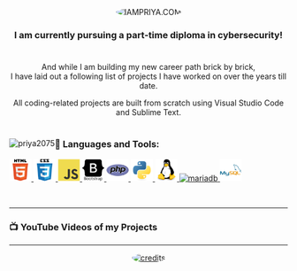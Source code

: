 <div align="center">
  <img style="border-radius:50%;" src="https://capsule-render.vercel.app/api?type=waving&animation=fadeIn&color=gradient&height=300&section=header&text=Hello,%20I%20am%20Priya!&fontSize=80" alt="IAMPRIYA.COM"/>
</div>


<div align="center">
<h3>I am currently pursuing a part-time diploma in cybersecurity!</h3>
</div>

#

<p align="center">
And while I am building my new career path brick by brick, <br />
I have laid out a following list of projects I have worked on over the years till date. <br />
</p>
<p align="middle">
All coding-related projects are built from scratch using Visual Studio Code and Sublime Text.
</p>

#

<p><img align="left" src="https://github-readme-stats.vercel.app/api/top-langs?username=priya2075&show_icons=true&locale=en&layout=compact&theme=tokyonight" alt="priya2075" /></p>






### 🔧 Languages and Tools:

<div align="right">
<p align="left"> 
  <a href="https://www.w3.org/html/" target="_blank" rel="noreferrer"> 
    <img src="https://raw.githubusercontent.com/devicons/devicon/master/icons/html5/html5-original-wordmark.svg" alt="html5" width="40" height="40"/> 
  </a> 
  <a href="https://www.w3schools.com/css/" target="_blank" rel="noreferrer"> 
    <img src="https://raw.githubusercontent.com/devicons/devicon/master/icons/css3/css3-original-wordmark.svg" alt="css3" width="40" height="40"/> 
  </a> 
  <a href="https://developer.mozilla.org/en-US/docs/Web/JavaScript" target="_blank" rel="noreferrer"> 
    <img src="https://raw.githubusercontent.com/devicons/devicon/master/icons/javascript/javascript-original.svg" alt="javascript" width="40" height="40"/>
  </a> 
  <a href="https://getbootstrap.com" target="_blank" rel="noreferrer"> 
    <img src="https://raw.githubusercontent.com/devicons/devicon/master/icons/bootstrap/bootstrap-plain-wordmark.svg" alt="bootstrap" width="40" height="40"/> 
  </a> 
  <a href="https://www.php.net" target="_blank" rel="noreferrer"> 
    <img src="https://raw.githubusercontent.com/devicons/devicon/master/icons/php/php-original.svg" alt="php" width="40" height="40"/> 
  </a> 
  <a href="https://www.python.org" target="_blank" rel="noreferrer"> 
    <img src="https://raw.githubusercontent.com/devicons/devicon/master/icons/python/python-original.svg" alt="python" width="40" height="40"/> 
  </a> 
  <a href="https://www.linux.org/" target="_blank" rel="noreferrer"> 
    <img src="https://raw.githubusercontent.com/devicons/devicon/master/icons/linux/linux-original.svg" alt="linux" width="40" height="40"/> 
  </a> 
  <a href="https://mariadb.org/" target="_blank" rel="noreferrer"> 
    <img src="https://www.vectorlogo.zone/logos/mariadb/mariadb-icon.svg" alt="mariadb" width="40" height="40"/> 
  </a>
  <a href="https://www.mysql.com/" target="_blank" rel="noreferrer"> 
    <img src="https://raw.githubusercontent.com/devicons/devicon/master/icons/mysql/mysql-original-wordmark.svg" alt="mysql" width="40" height="40"/> 
  </a> 
</p>
</div>
<br />

---

### 📺 YouTube Videos of my Projects


---

<div align="center">
  <a title="Forrest Knight" href="https://www.youtube.com/watch?v=9A8sQZDRn5o&ab_channel=ForrestKnight" target="_blank">
    <img style="border-radius:50%;" src="https://capsule-render.vercel.app/api?type=waving&animation=fadeIn&color=gradient&height=250&section=footer&text=credits%20:%20Forrest%20Knight&fontSize=10" alt="credits"/>
  </a>
</div>
